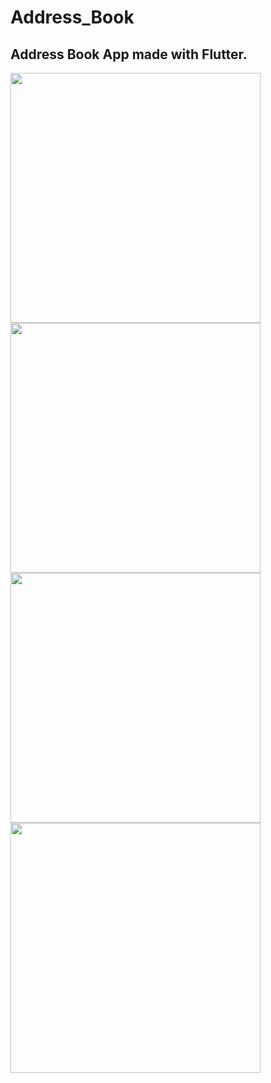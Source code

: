 # Address_Book
## Address Book App made with Flutter.

<img src="Address_Book/assets/images/Screenshot1.png" alt="" width="400"/>
<img src="Address_Book/assets/images/Screenshot2.png" alt="" width="400"/>
<img src="Address_Book/assets/images/Screenshot3.png" alt="" width="400"/>
<img src="Address_Book/assets/images/Screenshot4.png" alt="" width="400"/>

